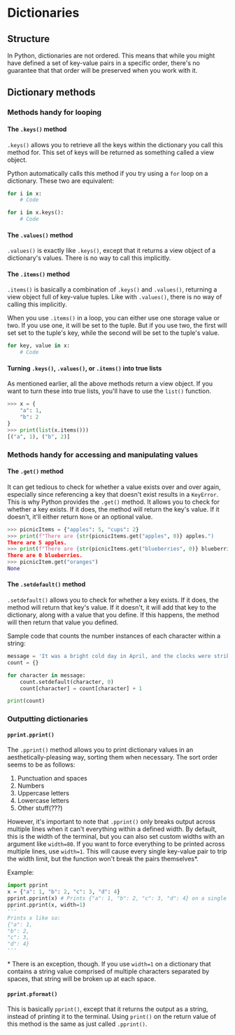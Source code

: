# Dictionaries

## Structure

In Python, dictionaries are not ordered. This means that while you might have defined a set of key-value pairs in a
specific order, there's no guarantee that that order will be preserved when you work with it.

## Dictionary methods

### Methods handy for looping

#### The `.keys()` method

`.keys()` allows you to retrieve all the keys within the dictionary you call this method for. This set of keys will be
returned as something called a view object.

Python automatically calls this method if you try using a `for` loop on a dictionary. These two are equivalent:

```python
for i in x:
    # Code
```

```python
for i in x.keys():
    # Code
```

#### The `.values()` method

`.values()` is exactly like `.keys()`, except that it returns a view object of a dictionary's values. There is no way
to call this implicitly.

#### The `.items()` method

`.items()` is basically a combination of `.keys()` and `.values()`, returning a view object full of key-value tuples.
Like with `.values()`, there is no way of calling this implicitly.

When you use `.items()` in a loop, you can either use one storage value or two. If you use one, it will be set to the
tuple. But if you use two, the first will set set to the tuple's key, while the second will be set to the tuple's value.

```python
for key, value in x:
    # Code
```

#### Turning `.keys()`, `.values()`, or `.items()` into true lists

As mentioned earlier, all the above methods return a view object. If you want to turn these into true lists, you'll
have to use the `list()` function.

```python
>>> x = {
    "a": 1,
    "b": 2
}
>>> print(list(x.items()))
[("a", 1), ("b", 2)]
```

### Methods handy for accessing and manipulating values

#### The `.get()` method

It can get tedious to check for whether a value exists over and over again, especially since referencing a key that
doesn't exist results in a `KeyError`. This is why Python provides the `.get()` method. It allows you to check for
whether a key exists. If it does, the method will return the key's value. If it doesn't, it'll either return `None` or
an optional value.

```python
>>> picnicItems = {"apples": 5, "cups": 2}
>>> print(f"There are {str(picnicItems.get("apples", 0)} apples.")
There are 5 apples.
>>> print(f"There are {str(picnicItems.get("blueberries", 0)} blueberries.")
There are 0 blueberries.
>>> picnicItem.get("oranges")
None
```

#### The `.setdefault()` method

`.setdefault()` allows you to check for whether a key exists. If it does, the method will return that key's value. If
it doesn't, it will add that key to the dictionary, along with a value that you define. If this happens, the method will
then return that value you defined.

Sample code that counts the number instances of each character within a string:

```python
message = 'It was a bright cold day in April, and the clocks were striking thirteen.'
count = {}

for character in message:
    count.setdefault(character, 0)
    count[character] = count[character] + 1

print(count)
```

### Outputting dictionaries

#### `pprint.pprint()`

The `.pprint()` method allows you to print dictionary values in an aesthetically-pleasing way, sorting them when
necessary. The sort order seems to be as follows:

1. Punctuation and spaces
2. Numbers
3. Uppercase letters
4. Lowercase letters
5. Other stuff(???)

However, it's important to note that `.pprint()` only breaks output across multiple lines when it can't everything
within a defined width. By default, this is the width of the terminal, but you can also set custom widths with an
argument like `width=80`. If you want to force everything to be printed across multiple lines, use `width=1`. This will
cause every single key-value pair to trip the width limit, but the function won't break the pairs themselves*.

Example:

```python
import pprint
x = {"a": 1, "b": 2, "c": 3, "d": 4}
pprint.pprint(x) # Prints {"a": 1, "b": 2, "c": 3, "d": 4} on a single line
pprint.pprint(x, width=1)
'''
Prints x like so:
{"a": 1,
"b": 2,
"c": 3,
"d": 4}
'''
```

\* There is an exception, though. If you use `width=1` on a dictionary that contains a string value comprised of
multiple characters separated by spaces, that string will be broken up at each space.

#### `pprint.pformat()`

This is basically `pprint()`, except that it returns the output as a string, instead of printing it to the terminal.
Using `print()` on the return value of this method is the same as just called `.pprint()`.